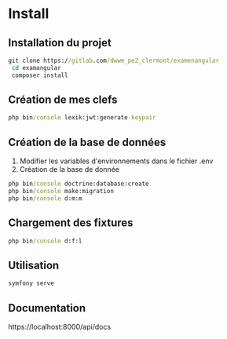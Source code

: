 #  Install

## Installation du projet

```cmd
git clone https://gitlab.com/dwwm_pe2_clermont/examenangular
 cd examangular
 composer install
```


## Création de mes clefs
```cmd
php bin/console lexik:jwt:generate-keypair
```

## Création de la base de données
1) Modifier les variables d'environnements dans le fichier .env
2) Création de la base de donnée 
```cmd
php bin/console doctrine:database:create
php bin/console make:migration
php bin/console d:m:m 
```
## Chargement des fixtures
```cmd
php bin/console d:f:l
```
## Utilisation

```cmd
symfony serve
```

## Documentation

https://localhost:8000/api/docs